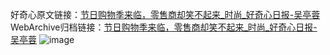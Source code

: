 好奇心原文链接：[节日购物季来临，零售商却笑不起来_时尚_好奇心日报-吴亭蓉](https://www.qdaily.com/articles/3115.html)
WebArchive归档链接：[节日购物季来临，零售商却笑不起来_时尚_好奇心日报-吴亭蓉](http://web.archive.org/web/20190623151539/https://www.qdaily.com/articles/3115.html)
![image](http://ww3.sinaimg.cn/large/007d5XDply1g3v6o2zai8j30u031ab29)